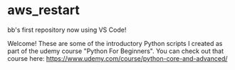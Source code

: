 # aws_restart
bb's first repository
now using VS Code!

Welcome! These are some of the introductory Python scripts I created as part of the udemy course "Python For Beginners". You can check out that course here:  https://www.udemy.com/course/python-core-and-advanced/
